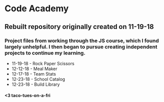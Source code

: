 Code Academy
========
Rebuilt repository originally created on 11-19-18
------------------

### Project files from working through the JS course, which I found largely unhelpful. I then began to pursue creating independent projects to continue my learning.

- 11-19-18 - Rock Paper Scissors 
- 12-12-18 - Meal Maker          
- 12-17-18 - Team Stats          
- 12-23-18 - School Catalog      
- 12-23-18 - Build Library

#### <3 taco-tues-on-a-fri
